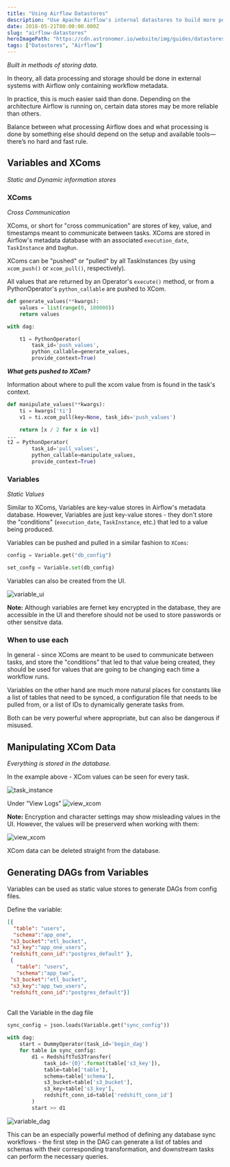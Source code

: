 ```yaml
---
title: "Using Airflow Datastores"
description: "Use Apache Airflow's internal datastores to build more powerful DAGs"
date: 2018-05-21T00:00:00.000Z
slug: "airflow-datastores"
heroImagePath: "https://cdn.astronomer.io/website/img/guides/datastores.png"
tags: ["Datastores", "Airflow"]
---
```


_Built in methods of storing data._

In theory, all data processing and storage should be done in external systems with Airflow only containing workflow metadata.

In practice, this is much easier said than done. Depending on the architecture Airflow is running on, certain data stores may be more reliable than others.

Balance between what processing Airflow does and what processing is done by something else should depend on the setup and available tools—there’s no hard and fast rule.

## Variables and XComs

_Static and Dynamic information stores_

### XComs

_Cross Communication_

XComs, or short for "cross communication" are stores of key, value, and timestamps meant to communicate between tasks. XComs are stored in Airflow's metadata database with an associated `execution_date`, `TaskInstance` and `DagRun`.

XComs can be "pushed" or "pulled" by all TaskInstances (by using `xcom_push()` or `xcom_pull()`, respectively).

All values that are returned by an Operator's `execute()` method, or from a PythonOperator's `python_callable` are pushed to XCom.

```python
def generate_values(**kwargs):
    values = list(range(0, 100000))
    return values

with dag:

    t1 = PythonOperator(
        task_id='push_values',
        python_callable=generate_values,
        provide_context=True)
```

_**What gets pushed to XCom?**_

Information about where to pull the xcom value from is found in the task's context.

```python
def manipulate_values(**kwargs):
    ti = kwargs['ti']
    v1 = ti.xcom_pull(key=None, task_ids='push_values')

    return [x / 2 for x in v1]
...
t2 = PythonOperator(
        task_id='pull_values',
        python_callable=manipulate_values,
        provide_context=True)
```

### Variables

_Static Values_

Similar to XComs, Variables are key-value stores in Airflow's metadata database. However, Variables are just key-value stores - they don't store the "conditions" (`execution_date`, `TaskInstance`, etc.) that led to a value being produced.

Variables can be pushed and pulled in a similar fashion to `XComs`:

```python
config = Variable.get("db_config")

set_confg = Variable.set(db_config)
```

Variables can also be created from the UI.

![variable_ui](https://cdn.astronomer.io/website/img/guides/variable_ui.png)

**Note:** Although variables are fernet key encrypted in the database, they are accessible in the UI and therefore should not be used to store passwords or other sensitve data.

### When to use each

In general - since XComs are meant to be used to communicate between tasks, and store the "conditions" that led to that value being created, they should be used for values that are going to be changing each time a workflow runs.

Variables on the other hand are much more natural places for constants like a list of tables that need to be synced, a configuration file that needs to be pulled from, or a list of IDs to dynamically generate tasks from.

Both can be very powerful where appropriate, but can also be dangerous if misused.

## Manipulating XCom Data

_Everything is stored in the database._

In the example above - XCom values can be seen for every task.

![task_instance](https://cdn.astronomer.io/website/img/guides/xcom_push.png)

Under "View Logs"
![view_xcom](https://cdn.astronomer.io/website/img/guides/xcom_encrypt.png)

**Note:** Encryption and character settings may show misleading values in the UI. However, the values will be preserverd when working with them:

![view_xcom](https://cdn.astronomer.io/website/img/guides/xcom_pull_logs.png)

XCom data can be deleted straight from the database.

## Generating DAGs from Variables

Variables can be used as static value stores to generate DAGs from config files.

Define the variable:

```json
[{
  "table": "users",
  "schema":"app_one",
 "s3_bucket":"etl_bucket",
 "s3_key":"app_one_users",
 "redshift_conn_id":"postgres_default" },
 {
   "table": "users",
   "schema":"app_two",
 "s3_bucket":"etl_bucket",
 "s3_key":"app_two_users",
 "redshift_conn_id":"postgres_default"}]
 ```

<br>
Call the Variable in the dag file
<br>

```python
sync_config = json.loads(Variable.get("sync_config"))

with dag:
    start = DummyOperator(task_id='begin_dag')
    for table in sync_config:
        d1 = RedshiftToS3Transfer(
            task_id='{0}'.format(table['s3_key']),
            table=table['table'],
            schema=table['schema'],
            s3_bucket=table['s3_bucket'],
            s3_key=table['s3_key'],
            redshift_conn_id=table['redshift_conn_id']
        )
        start >> d1
```

![variable_dag](img/variable_dag.png)

This can be an especially powerful method of defining any database sync workflows - the first step in the DAG can generate a list of tables and schemas with their corresponding transformation, and downstream tasks can perform the necessary queries.
